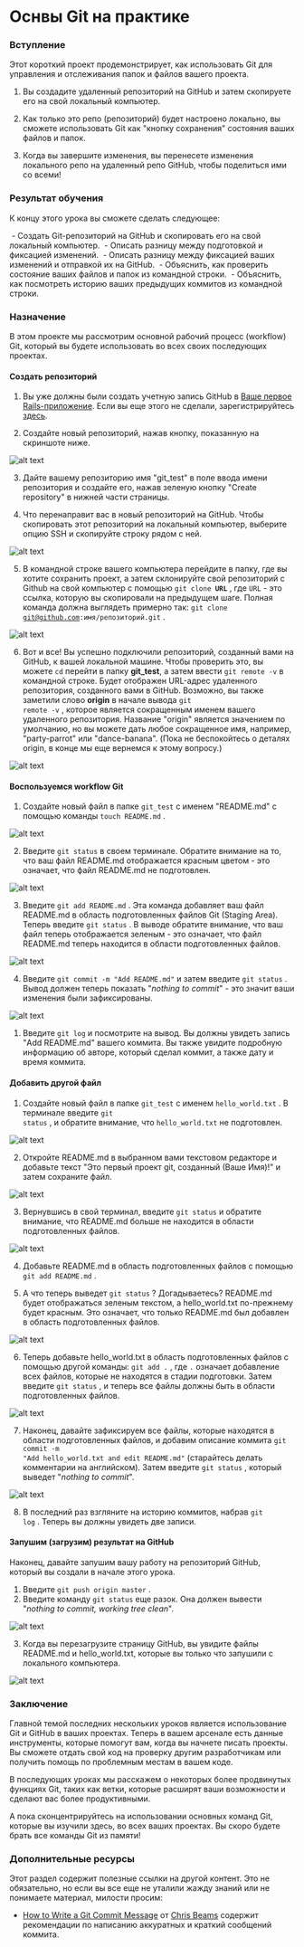 # Оснвы Git на практике

### Вступление

Этот короткий проект продемонстрирует, как использовать Git для управления и отслеживания папок и файлов вашего проекта.

1. Вы создадите удаленный репозиторий на GitHub и затем скопируете его на свой локальный компьютер.
   
2. Как только это репо (репозиторий) будет настроено локально, вы сможете использовать Git как "кнопку сохранения" состояния ваших файлов и папок.

3. Когда вы завершите изменения, вы перенесете изменения локального репо на удаленный репо GitHub, чтобы поделиться ими со всеми!

### Результат обучения
К концу этого урока вы сможете сделать следующее:

 - Создать Git-репозиторий на GitHub и скопировать его на свой локальный компьютер.
 - Описать разницу между подготовкой и фиксацией изменений.
 - Описать разницу между фиксацией ваших изменений и отправкой их на GitHub.
 - Объяснить, как проверить состояние ваших файлов и папок из командной строки.
 - Объяснить, как посмотреть историю ваших предыдущих коммитов из командной строки.

### Назначение
В этом проекте мы рассмотрим основной рабочий процесс (workflow) Git, который вы будете использовать во всех своих последующих проектах.

#### Создать репозиторий

1. Вы уже должны были создать учетную запись GitHub в [Ваше первое Rails-приложение](https://vectree.ru/task/43/4/0). Если вы еще этого не сделали, зарегистрируйтесь [здесь](https://github.com/).

2. Создайте новый репозиторий, нажав кнопку, показанную на скриншоте ниже.

![alt text](https://user-images.githubusercontent.com/4215285/57491199-890d0880-72c4-11e9-9d15-93f45d5281f9.png)

3. Дайте вашему репозиторию имя "git_test" в поле ввода имени репозитория и создайте его, нажав зеленую кнопку "Create repository" в нижней части страницы.
   
4. Что перенаправит вас в новый репозиторий на GitHub. Чтобы скопировать этот репозиторий на локальный компьютер, выберите опцию SSH и скопируйте строку рядом с ней.

![alt text](https://user-images.githubusercontent.com/4215285/57491263-d25d5800-72c4-11e9-888c-3b1c64c57e02.png)

5. В командной строке вашего компьютера перейдите в папку, где вы хотите сохранить проект, а затем склонируйте свой репозиторий с Github на свой компьютер с помощью <code>git clone <b>URL</b></code> , где <code>URL</code>  - это ссылка, которую вы скопировали на предыдущем шаге. Полная команда должна выглядеть примерно так: <code>git clone git@github.com:имя/репозиторий.git</code> .

![alt text](https://user-images.githubusercontent.com/4215285/57491350-2ff1a480-72c5-11e9-8653-fe0eac477dc2.png)

6. Вот и все! Вы успешно подключили репозиторий, созданный вами на GitHub, к вашей локальной машине. Чтобы проверить это, вы можете <code>cd</code>  перейти в папку **git_test**, а затем ввести <code>git remote -v</code>  в командной строке. Будет отображен URL-адрес удаленного репозитория, созданного вами в GitHub. Возможно, вы также заметили слово **origin** в начале вывода <code>git remote -v</code> , которое является сокращенным именем вашего удаленного репозитория. Название "origin" является значением по умолчанию, но вы можете дать любое сокращенное имя, например, "party-parrot" или "dance-banana". (Пока не беспокойтесь о деталях origin, в конце мы еще вернемся к этому вопросу.)
   
![alt text](https://user-images.githubusercontent.com/4215285/57491822-033e8c80-72c7-11e9-99f1-659bc2f9bf69.png)

#### Воспользуемся workflow Git
1. Создайте новый файл в папке <code>git_test</code>  с именем "README.md" с помощью команды <code>touch README.md</code> .

![alt text](https://user-images.githubusercontent.com/4215285/57491868-4436a100-72c7-11e9-91b1-74ccdab3dbb8.png)

2. Введите <code>git status</code>  в своем терминале. Обратите внимание на то, что ваш файл README.md отображается красным цветом - это означает, что файл README.md не подготовлен.

![alt text](https://user-images.githubusercontent.com/4215285/57491894-5ca6bb80-72c7-11e9-8931-ff7326be3c63.png)

3. Введите <code>git add README.md</code> . Эта команда добавляет ваш файл README.md в область подготовленных файлов Git (Staging Area). Теперь введите <code>git status</code> . В выводе обратите внимание, что ваш файл теперь отображается зеленым - это означает, что файл README.md теперь находится в области подготовленных файлов.

![alt text](https://user-images.githubusercontent.com/4215285/57491980-b14a3680-72c7-11e9-95df-4c18ef0e95be.png)

4. Введите <code>git commit -m "Add README.md"</code>  и затем введите <code>git status</code> . Вывод должен теперь показать "*nothing to commit*" - это значит ваши изменения были зафиксированы.
   
![alt text](https://user-images.githubusercontent.com/4215285/57491981-b4452700-72c7-11e9-9b7f-f9861f24b55e.png)

1. Введите <code>git log</code>  и посмотрите на вывод. Вы должны увидеть запись "Add README.md" вашего коммита. Вы также увидите подробную информацию об авторе, который сделал коммит, а также дату и время коммита.

#### Добавить другой файл

1. Создайте новый файл в папке <code>git_test</code>  с именем <code>hello_world.txt</code> . В терминале введите <code>git status</code> , и обратите внимание, что <code>hello_world.txt</code>  не подготовлен.

![alt text](https://user-images.githubusercontent.com/4215285/57492121-3d5c5e00-72c8-11e9-9b2b-e7823545c7ff.png)

2. Откройте README.md в выбранном вами текстовом редакторе и добавьте текст "Это первый проект git, созданный (Ваше Имя)!" и затем сохраните файл.

![alt text](https://user-images.githubusercontent.com/4215285/57492171-74327400-72c8-11e9-8fb8-3f7ce3345363.png)

3. Вернувшись в свой терминал, введите <code>git status</code>  и обратите внимание, что README.md больше не находится в области подготовленных файлов.

![alt text](https://user-images.githubusercontent.com/4215285/57492179-8ad8cb00-72c8-11e9-8f2b-42679f9b608c.png)

4. Добавьте README.md в область подготовленных файлов с помощью <code>git add README.md</code> .

5. А что теперь выведет <code>git status</code> ? Догадываетесь? README.md будет отображаться зеленым текстом, а hello_world.txt по-прежнему будет красным. Это означает, что только README.md был добавлен в область подготовленных файлов.

![alt text](https://user-images.githubusercontent.com/4215285/57492251-d2f7ed80-72c8-11e9-9753-7009e3be0c3a.png)

6. Теперь добавьте hello_world.txt в область подготовленных файлов с помощью другой команды: <code>git add .</code> , где <code>.</code>  означает добавление всех файлов, которые не находятся в стадии подготовки. Затем введите <code>git status</code> , и теперь все файлы должны быть в области подготовленных файлов.

![alt text](https://user-images.githubusercontent.com/4215285/57492320-16eaf280-72c9-11e9-9ff2-9e52b81e7a3f.png)

7. Наконец, давайте зафиксируем все файлы, которые находятся в области подготовленных файлов, и добавим описание коммита <code>git commit -m "Add hello_world.txt and edit README.md"</code>  (старайтесь делать комментарии на английском). Затем введите <code>git status</code> , который выведет "*nothing to commit*".

![alt text](https://user-images.githubusercontent.com/4215285/57492381-4863be00-72c9-11e9-9f54-f17ab2d3ae57.png)

8. В последний раз взгляните на историю коммитов, набрав <code>git log</code> . Теперь вы должны увидеть две записи.

#### Запушим (загрузим) результат на GitHub
Наконец, давайте запушим вашу работу на репозиторий GitHub, который вы создали в начале этого урока.

1. Введите <code>git push origin master</code> .
  
2. Введите команду <code>git status</code>  еще разок. Она должен вывести "*nothing to commit, working tree clean*".

![alt text](https://user-images.githubusercontent.com/4215285/57492484-a2fd1a00-72c9-11e9-8c51-4e95f7f11b8f.png)

3. Когда вы перезагрузите страницу GitHub, вы увидите файлы README.md и hello_world.txt, которые вы только что запушили с локального компьютера.

![alt text](https://user-images.githubusercontent.com/4215285/57493284-ef962480-72cc-11e9-80c4-8a756efb4119.png)

### Заключение
Главной темой последних нескольких уроков является использование Git и GitHub в ваших проектах. Теперь в вашем арсенале есть данные инструменты, которые помогут вам, когда вы начнете писать проекты. Вы сможете отдать свой код на проверку другим разработчикам или получить помощь по проблемным местам в вашем коде.

В последующих уроках мы расскажем о некоторых более продвинутых функциях Git, таких как ветки, которые расширят ваши возможности и сделают вас более продуктивными.

А пока сконцентрируйтесь на использовании основных команд Git, которые вы изучили здесь, во всех ваших проектах. Вы скоро будете брать все команды Git из памяти!

### Дополнительные ресурсы
Этот раздел содержит полезные ссылки на другой контент. Это не обязательно, но если вы все еще не уталили жажду знаний или не понимаете материал, милости просим:

* [How to Write a Git Commit Message](https://chris.beams.io/posts/git-commit/) от [Chris Beams](https://github.com/cbeams) содержит рекомендации по написанию аккуратных и краткий сообщений коммита.
